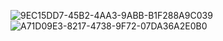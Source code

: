![9EC15DD7-45B2-4AA3-9ABB-B1F288A9C039](https://user-images.githubusercontent.com/89457526/171443962-89e5d91d-33cd-432a-a70e-c77b85a512ad.JPEG)
![A71D09E3-8217-4738-9F72-07DA36A2E0B0](https://user-images.githubusercontent.com/89457526/171443994-12905e99-7f9c-4d12-a360-daec523849c5.JPEG)
